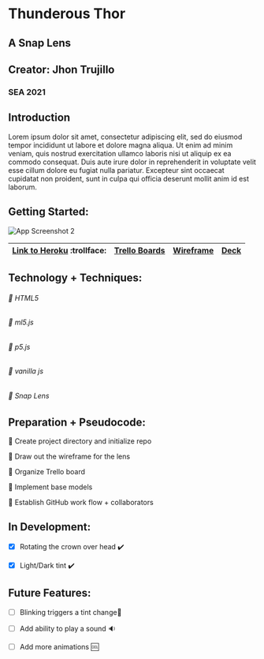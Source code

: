 # Thunderous Thor
## A Snap Lens

## Creator: Jhon Trujillo

### SEA 2021

## Introduction
Lorem ipsum dolor sit amet, consectetur adipiscing elit, sed do eiusmod tempor incididunt ut labore et dolore magna aliqua. Ut enim ad minim veniam, quis nostrud exercitation ullamco laboris nisi ut aliquip ex ea commodo consequat. Duis aute irure dolor in reprehenderit in voluptate velit esse cillum dolore eu fugiat nulla pariatur. Excepteur sint occaecat cupidatat non proident, sunt in culpa qui officia deserunt mollit anim id est laborum.


## Getting Started:

![App Screenshot 2](https://i.imgur.com/FbRw9bO.png)

| [Link to Heroku](https://insynchsongs.herokuapp.com/) :trollface: | [Trello Boards](https://trello.com/b/tYNSacSN/sei-project-3-synch) | [Wireframe](https://github.com/amriikk/inSynch.git/) | [Deck](https://docs.google.com/presentation/d/1tw0Nbhoj-K7TOq6NjJdoOy5LAKwZjxRUAOsluOhLUaE/edit#slide=id.gcb9a0b074_1_0/) |
| ------------- |:-------------:| -----:|-----:|


## Technology + Techniques: 

###### :small_blue_diamond: HTML5

###### :small_blue_diamond: ml5.js

###### :small_blue_diamond: p5.js

###### :small_blue_diamond: vanilla js

###### :small_blue_diamond: Snap Lens


## Preparation + Pseudocode:

:thought_balloon: Create project directory and initialize repo

:thought_balloon: Draw out the wireframe for the lens

:thought_balloon: Organize Trello board

:thought_balloon: Implement base models

:thought_balloon: Establish GitHub work flow + collaborators

## In Development:

- [x] Rotating the crown over head :heavy_check_mark:

- [x] Light/Dark tint :heavy_check_mark:


## Future Features:

- [ ] Blinking triggers a tint change:busts_in_silhouette:

- [ ] Add ability to play a sound :sound:

- [ ] Add more animations :cool:





